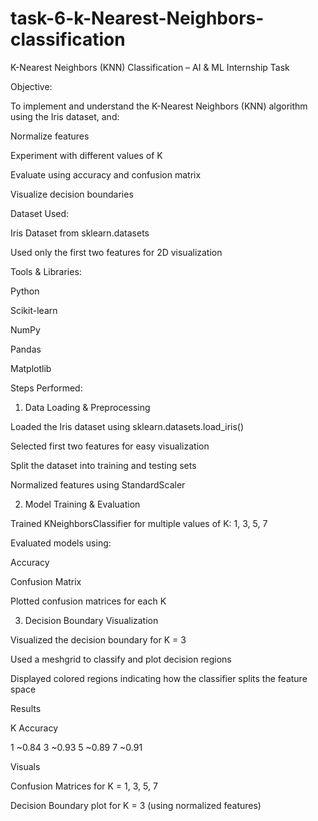 # task-6-k-Nearest-Neighbors-classification


K-Nearest Neighbors (KNN) Classification – AI & ML Internship Task

Objective:

To implement and understand the K-Nearest Neighbors (KNN) algorithm using the Iris dataset, and:

Normalize features

Experiment with different values of K

Evaluate using accuracy and confusion matrix

Visualize decision boundaries


Dataset Used:

Iris Dataset from sklearn.datasets

Used only the first two features for 2D visualization





Tools & Libraries:

Python

Scikit-learn

NumPy

Pandas

Matplotlib



 Steps Performed:

 1. Data Loading & Preprocessing

Loaded the Iris dataset using sklearn.datasets.load_iris()

Selected first two features for easy visualization

Split the dataset into training and testing sets

Normalized features using StandardScaler


 2. Model Training & Evaluation

Trained KNeighborsClassifier for multiple values of K: 1, 3, 5, 7

Evaluated models using:

Accuracy

Confusion Matrix


Plotted confusion matrices for each K


 3. Decision Boundary Visualization

Visualized the decision boundary for K = 3

Used a meshgrid to classify and plot decision regions

Displayed colored regions indicating how the classifier splits the feature space





Results

K	Accuracy

1	~0.84
3	~0.93
5	~0.89
7	~0.91






 Visuals

Confusion Matrices for K = 1, 3, 5, 7

Decision Boundary plot for K = 3 (using normalized features)










